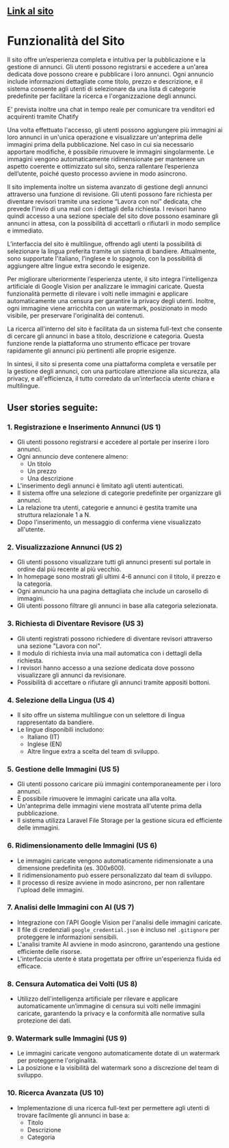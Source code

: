 ## [Link al sito](https://prestolego.marcodevito.it)
# Funzionalità del Sito
Il sito offre un’esperienza completa e intuitiva per la pubblicazione e la gestione di annunci. Gli utenti possono registrarsi e accedere a un'area dedicata dove possono creare e pubblicare i loro annunci. Ogni annuncio include informazioni dettagliate come titolo, prezzo e descrizione, e il sistema consente agli utenti di selezionare da una lista di categorie predefinite per facilitare la ricerca e l'organizzazione degli annunci.

E' prevista inoltre una chat in tempo reale per comunicare tra venditori ed acquirenti tramite Chatify

Una volta effettuato l'accesso, gli utenti possono aggiungere più immagini ai loro annunci in un'unica operazione e visualizzare un'anteprima delle immagini prima della pubblicazione. Nel caso in cui sia necessario apportare modifiche, è possibile rimuovere le immagini singolarmente. Le immagini vengono automaticamente ridimensionate per mantenere un aspetto coerente e ottimizzato sul sito, senza rallentare l’esperienza dell’utente, poiché questo processo avviene in modo asincrono.

Il sito implementa inoltre un sistema avanzato di gestione degli annunci attraverso una funzione di revisione. Gli utenti possono fare richiesta per diventare revisori tramite una sezione “Lavora con noi” dedicata, che prevede l'invio di una mail con i dettagli della richiesta. I revisori hanno quindi accesso a una sezione speciale del sito dove possono esaminare gli annunci in attesa, con la possibilità di accettarli o rifiutarli in modo semplice e immediato.

L’interfaccia del sito è multilingue, offrendo agli utenti la possibilità di selezionare la lingua preferita tramite un sistema di bandiere. Attualmente, sono supportate l'italiano, l'inglese e lo spagnolo, con la possibilità di aggiungere altre lingue extra secondo le esigenze.

Per migliorare ulteriormente l’esperienza utente, il sito integra l'intelligenza artificiale di Google Vision per analizzare le immagini caricate. Questa funzionalità permette di rilevare i volti nelle immagini e applicare automaticamente una censura per garantire la privacy degli utenti. Inoltre, ogni immagine viene arricchita con un watermark, posizionato in modo visibile, per preservare l'originalità dei contenuti.

La ricerca all'interno del sito è facilitata da un sistema full-text che consente di cercare gli annunci in base a titolo, descrizione e categoria. Questa funzione rende la piattaforma uno strumento efficace per trovare rapidamente gli annunci più pertinenti alle proprie esigenze. 

In sintesi, il sito si presenta come una piattaforma completa e versatile per la gestione degli annunci, con una particolare attenzione alla sicurezza, alla privacy, e all'efficienza, il tutto corredato da un’interfaccia utente chiara e multilingue.


## User stories seguite:

### 1. Registrazione e Inserimento Annunci (US 1)
- Gli utenti possono registrarsi e accedere al portale per inserire i loro annunci.
- Ogni annuncio deve contenere almeno:
  - Un titolo
  - Un prezzo
  - Una descrizione
- L'inserimento degli annunci è limitato agli utenti autenticati.
- Il sistema offre una selezione di categorie predefinite per organizzare gli annunci.
- La relazione tra utenti, categorie e annunci è gestita tramite una struttura relazionale 1 a N.
- Dopo l'inserimento, un messaggio di conferma viene visualizzato all'utente.
  
### 2. Visualizzazione Annunci (US 2)
- Gli utenti possono visualizzare tutti gli annunci presenti sul portale in ordine dal più recente al più vecchio.
- In homepage sono mostrati gli ultimi 4-6 annunci con il titolo, il prezzo e la categoria.
- Ogni annuncio ha una pagina dettagliata che include un carosello di immagini.
- Gli utenti possono filtrare gli annunci in base alla categoria selezionata.

### 3. Richiesta di Diventare Revisore (US 3)
- Gli utenti registrati possono richiedere di diventare revisori attraverso una sezione "Lavora con noi".
- Il modulo di richiesta invia una mail automatica con i dettagli della richiesta.
- I revisori hanno accesso a una sezione dedicata dove possono visualizzare gli annunci da revisionare.
- Possibilità di accettare o rifiutare gli annunci tramite appositi bottoni.

### 4. Selezione della Lingua (US 4)
- Il sito offre un sistema multilingue con un selettore di lingua rappresentato da bandiere.
- Le lingue disponibili includono:
  - Italiano (IT)
  - Inglese (EN)
  - Altre lingue extra a scelta del team di sviluppo.

### 5. Gestione delle Immagini (US 5)
- Gli utenti possono caricare più immagini contemporaneamente per i loro annunci.
- È possibile rimuovere le immagini caricate una alla volta.
- Un'anteprima delle immagini viene mostrata all'utente prima della pubblicazione.
- Il sistema utilizza Laravel File Storage per la gestione sicura ed efficiente delle immagini.

### 6. Ridimensionamento delle Immagini (US 6)
- Le immagini caricate vengono automaticamente ridimensionate a una dimensione predefinita (es. 300x600).
- Il ridimensionamento può essere personalizzato dal team di sviluppo.
- Il processo di resize avviene in modo asincrono, per non rallentare l'upload delle immagini.

### 7. Analisi delle Immagini con AI (US 7)
- Integrazione con l'API Google Vision per l'analisi delle immagini caricate.
- Il file di credenziali `google_credential.json` è incluso nel `.gitignore` per proteggere le informazioni sensibili.
- L'analisi tramite AI avviene in modo asincrono, garantendo una gestione efficiente delle risorse.
- L'interfaccia utente è stata progettata per offrire un'esperienza fluida ed efficace.

### 8. Censura Automatica dei Volti (US 8)
- Utilizzo dell'intelligenza artificiale per rilevare e applicare automaticamente un’immagine di censura sui volti nelle immagini caricate, garantendo la privacy e la conformità alle normative sulla protezione dei dati.

### 9. Watermark sulle Immagini (US 9)
- Le immagini caricate vengono automaticamente dotate di un watermark per proteggerne l'originalità.
- La posizione e la visibilità del watermark sono a discrezione del team di sviluppo.

### 10. Ricerca Avanzata (US 10)
- Implementazione di una ricerca full-text per permettere agli utenti di trovare facilmente gli annunci in base a:
  - Titolo
  - Descrizione
  - Categoria
